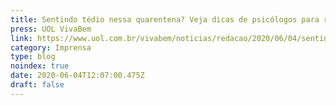 ```yaml
---
title: Sentindo tédio nessa quarentena? Veja dicas de psicólogos para reverter isso
press: UOL VivaBem
link: https://www.uol.com.br/vivabem/noticias/redacao/2020/06/04/sentindo-tedio-essa-quarentena-veja-dicas-de-psicologos-para-reverter-isso.htm
category: Imprensa
type: blog
noindex: true
date: 2020-06-04T12:07:00.475Z
draft: false
---
```

